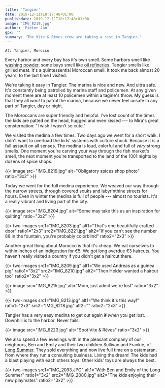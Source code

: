 ```yaml
---
title: 'Tangier'
date: 2019-12-11T18:17:48+01:00
publishdate: 2019-12-11T18:17:48+01:00
image: 'IMG_8219.jpg'
author: 'Pieter Jan'
gpx: ''
summary: 'The Vite & Rêves crew are taking a rest in Tangier.'
---
```


`At: Tangier, Morocco`

Every harbor and every bay has it's own smell. Some harbors smell like [washing powder](/captains-log/2019-10-23-nightly-joyride), some bays smell like [oil refineries](/captains-log/2019-11-25-fishy-business). Tangier smells like grilled meat. It's a quintessential Moroccan smell. It took me back almost 20 years, to the last time I visited.

We're taking it easy in Tangier. The marina is nice and new. And ultra safe. It's constantly being patrolled by marina staff and policemen. At any given moment there are at least 10 policemen within a tagine's throw. My guess is that they all _want_ to patrol the marina, because we never feel unsafe in any part of Tangier, day or night.

The Moroccans are super friendly and helpful. I've lost count of the times the kids are patted on the head, hugged and even kissed --- to Mira's great consternation: "I wish I wasn't so cute."

We visited the medina a few times. Two days ago we went for a short walk. I didn't want to overload the kids' systems with culture shock. Because it is a full assault on all senses. The medina is loud, colorful and full of _very_ strong smells. One moment you're carving your way through the fish market's smell, the next moment you're transported to the land of the 1001 nights by dozens of spice shops.

{{< image src="IMG_8219.jpg" alt="Obligatory spices shop photo" ratio="3x2" >}}

Today we went for the full medina experience. We weaved our way through the narrow streets, through covered souks and labyrinthine streets for hours. Even in winter the medina is full of people --- almost no tourists. It's a really vibrant and living part of the city.

{{< image src="IMG_8204.jpg" alt="Some may take this as an inspiration for quilting" ratio="3x2" >}}

{{< two-images src1="IMG_8203.jpg" alt1="That's one beautifully crafted door" ratio1="2x3" src2="IMG_8221.jpg" alt2="If you can't see the number 88 in the fountain, you're probably colorblind" ratio2="2x3" >}}

Another great thing about Morocco is that it's cheap. We eat ourselves to within inches of an indigestion for €5. We got long overdue €3 haircuts. You haven't really visited a country if you didn't get a haircut there.

{{< two-images src1="IMG_8209.jpg" alt1="We used Andreas as a guinea pig" ratio1="3x2" src2="IMG_8210.jpg" alt2="Then Helder wanted a haircut too" ratio2="3x2" >}}

{{< image src="IMG_8215.jpg" alt="Mom, just admit we're lost" ratio="3x2" >}}

{{< two-images src1="IMG_8213.jpg" alt1="We think it's this way!" ratio1="2x3" src2="IMG_8218.jpg" alt2="" ratio2="2x3" >}}

Tangier has a very easy medina to get out again ~~if~~ _when_ you get lost. Downhill is to the harbor. Never fails.

{{< image src="IMG_8223.jpg" alt="Spot Vite & Rêves" ratio="3x2" >}}

We also spend a few evenings with in the pleasant company of our neighbors, Ben and Emily and their two children Sullivan and Frankie, of [Long Summer](https://www.instagram.com/the.long.summer). They sold everything and now live full time on a catamaran, from where they run a consulting business. Living the dream! The kids had a blast playing with each others toys. Other kids' toys are always the best.

{{< two-images src1="IMG_2093.JPG" alt1="With Ben and Emily of the Long Summer" ratio1="3x2" src2="IMG_2080.jpg" alt2="The kids enjoying their new playmates" ratio2="3x2" >}}
